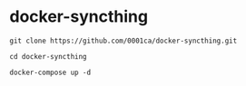 # docker-syncthing
```
git clone https://github.com/0001ca/docker-syncthing.git
```
```
cd docker-syncthing
```
```
docker-compose up -d
```
